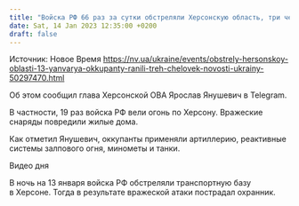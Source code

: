 ```yaml
---
title: "Войска РФ 66 раз за сутки обстреляли Херсонскую область, три человека ранены — ОВА"
date: Sat, 14 Jan 2023 12:35:00 +0200
draft: false
---
```

Источник: Новое Время https://nv.ua/ukraine/events/obstrely-hersonskoy-oblasti-13-yanvarya-okkupanty-ranili-treh-chelovek-novosti-ukrainy-50297470.html


Об этом сообщил глава Херсонской ОВА Ярослав Янушевич в Telegram.

В частности, 19 раз войска РФ вели огонь по Херсону. Вражеские снаряды повредили жилые дома.

Как отметил Янушевич, оккупанты применяли артиллерию, реактивные системы залпового огня, минометы и танки.

 Видео дня   

В ночь на 13 января войска РФ обстреляли транспортную базу в Херсоне. Тогда в результате вражеской атаки пострадал охранник.
